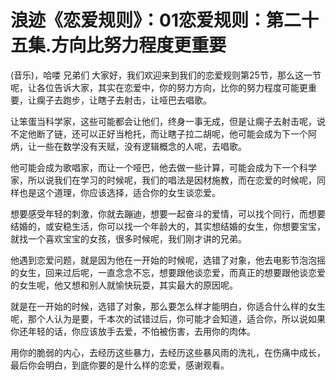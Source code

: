 # 浪迹《恋爱规则》：01恋爱规则：第二十五集.方向比努力程度更重要

(音乐)，哈喽 兄弟们 大家好，我们欢迎来到我们的恋爱规则第25节，那么这一节呢，让各位告诉大家，其实在恋爱中，你的努力方向，比你的努力程度可能更重要，让瘸子去跑步，让瞎子去射击，让哑巴去唱歌。

让笨蛋当科学家，这些可能都会让他们，终身一事无成，但是让瘸子去射击呢，说不定他断了链，还可以正好当枪托，而让瞎子拉二胡呢，他可能会成为下一个阿炳，让一些在数学没有天赋，没有逻辑概念的人呢，去唱歌。

他可能会成为歌唱家，而让一个哑巴，他去做一些计算，可能会成为下一个科学家，所以说我们在学习的时候呢，我们的唱法是因材施教，而在恋爱的时候呢，同样也是这个道理，你应该选择，适合你的女生谈恋爱。

想要感受年轻的刺激，你就去蹦迪，想要一起奋斗的爱情，可以找个同行，而想要结婚的，或安稳生活，你可以找一个年龄大的，其实想结婚的女生，你想要宝宝，就找一个喜欢宝宝的女孩，很多时候呢，我们刚才讲的兄弟。

他遇到恋爱问题，就是因为他在一开始的时候呢，选错了对象，他去电影节泡泡摇的女生，回来过后呢，一直念念不忘，想要跟他谈恋爱，而真正的想要跟他谈恋爱的女生呢，他又想和别人就愉快玩耍，其实最大的原因呢。

就是在一开始的时候，选错了对象，那么要怎么样才能明白，你适合什么样的女生呢，那个人认为是要，千本次的试错过后，你可能才会知道，适合你，所以说如果你还年轻的话，你应该放手去爱，不怕被伤害，去用你的肉体。

用你的脆弱的内心，去经历这些暴力，去经历这些暴风雨的洗礼，在伤痛中成长，最后你会明白，到底你要的是什么样的恋爱，感谢观看。

